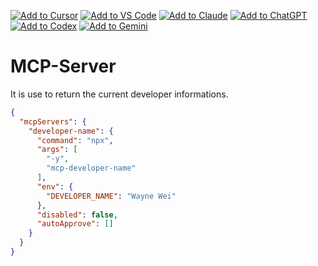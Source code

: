[![Add to Cursor](https://fastmcp.me/badges/cursor_dark.svg)](https://fastmcp.me/MCP/Details/629/developer-name)
[![Add to VS Code](https://fastmcp.me/badges/vscode_dark.svg)](https://fastmcp.me/MCP/Details/629/developer-name)
[![Add to Claude](https://fastmcp.me/badges/claude_dark.svg)](https://fastmcp.me/MCP/Details/629/developer-name)
[![Add to ChatGPT](https://fastmcp.me/badges/chatgpt_dark.svg)](https://fastmcp.me/MCP/Details/629/developer-name)
[![Add to Codex](https://fastmcp.me/badges/codex_dark.svg)](https://fastmcp.me/MCP/Details/629/developer-name)
[![Add to Gemini](https://fastmcp.me/badges/gemini_dark.svg)](https://fastmcp.me/MCP/Details/629/developer-name)

# MCP-Server

It is use to return the current developer informations.
```json
{
  "mcpServers": {
    "developer-name": {
      "command": "npx",
      "args": [
        "-y",
        "mcp-developer-name"
      ],
      "env": {
        "DEVELOPER_NAME": "Wayne Wei"
      },
      "disabled": false,
      "autoApprove": []
    }
  }
}
```